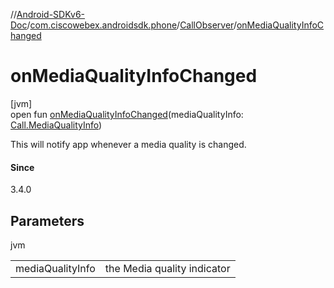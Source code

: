 //[Android-SDKv6-Doc](../../../index.md)/[com.ciscowebex.androidsdk.phone](../index.md)/[CallObserver](index.md)/[onMediaQualityInfoChanged](on-media-quality-info-changed.md)

# onMediaQualityInfoChanged

[jvm]\
open fun [onMediaQualityInfoChanged](on-media-quality-info-changed.md)(mediaQualityInfo: [Call.MediaQualityInfo](../-call/-media-quality-info/index.md))

This will notify app whenever a media quality is changed.

#### Since

3.4.0

## Parameters

jvm

| | |
|---|---|
| mediaQualityInfo | the Media quality indicator |
